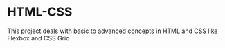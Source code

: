 # HTML-CSS
This project deals with basic to advanced concepts in HTML and CSS like Flexbox and CSS Grid
